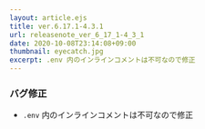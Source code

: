 ```yaml
---
layout: article.ejs
title: ver.6.17.1-4.3.1
url: releasenote_ver_6_17_1-4_3_1
date: 2020-10-08T23:14:08+09:00
thumbnail: eyecatch.jpg
excerpt: .env 内のインラインコメントは不可なので修正
---
```


### バグ修正

- `.env` 内のインラインコメントは不可なので修正